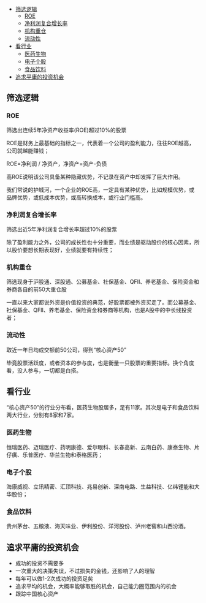 <!-- TOC -->

- [筛选逻辑](#筛选逻辑)
  - [ROE](#roe)
  - [净利润复合增长率](#净利润复合增长率)
  - [机构重仓](#机构重仓)
  - [流动性](#流动性)
- [看行业](#看行业)
  - [医药生物](#医药生物)
  - [电子个股](#电子个股)
  - [食品饮料](#食品饮料)
- [追求平庸的投资机会](#追求平庸的投资机会)

<!-- /TOC -->

## 筛选逻辑
### ROE
筛选出连续5年净资产收益率(ROE)超过10%的股票

ROE是财务上最基础的指标之一，代表着一个公司的盈利能力，往往ROE越高，公司就越能赚钱；

ROE=净利润 / 净资产，净资产=资产-负债

高ROE说明该公司具备某种隐藏优势，不记录在资产中却发挥了巨大作用。

我们常说的护城河，一个企业的ROE高，一定具有某种优势，比如规模优势，或品牌优势，或低成本优势，或高转换成本，或行业门槛高。

### 净利润复合增长率
筛选出近5年净利润复合增长率超过10%的股票

除了盈利能力之外，公司的成长性也十分重要，而业绩是驱动股价的核心因素，所以股价要想长期表现好，业绩就要有持续性；

### 机构重仓
筛选现身于沪股通、深股通、公募基金、社保基金、QFII、养老基金、保险资金和券商各自的前50大重仓股

一直以来大家都说外资是价值投资的典范，好股票都被外资买走了。而公募基金、社保基金、QFII、养老基金、保险资金和券商等机构，也是A股中的中长线投资者；

### 流动性
取近一年日均成交额前50公司，得到“核心资产50”

毕竟股票活跃度，或者资本的参与度，也是衡量一只股票的重要指标。换个角度看，没人参与，一切都是白搭。

## 看行业
“核心资产50”的行业分布看，医药生物股居多，足有11家。其次是电子和食品饮料两大行业，分别有8家和7家。

### 医药生物
恒瑞医药、迈瑞医疗、药明康德、爱尔眼科、长春高新、云南白药、康泰生物、片仔癀、乐普医疗、华兰生物和泰格医药；

### 电子个股
海康威视、立讯精密、汇顶科技、兆易创新、深南电路、生益科技、亿纬锂能和大华股份；

### 食品饮料
贵州茅台、五粮液、海天味业、伊利股份、洋河股份、泸州老窖和山西汾酒。

## 追求平庸的投资机会
- 成功的投资不需要多
- 一次重大的决策失误，不过损失的金钱，还影响了人的理智
- 每年可以做1-2次成功的投资足矣
- 追求平均的机会，大概率能够取胜的机会，自己能力圈范围内的机会
- 跟踪中国核心资产